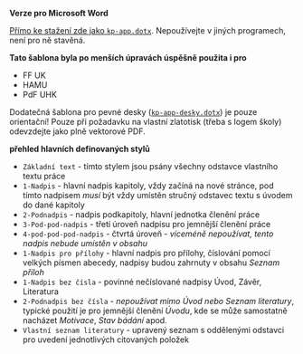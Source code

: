 **Verze pro Microsoft Word**

[Přímo ke stažení zde jako `kp-app.dotx`](./kp-app.dotx?raw=true). Nepoužívejte
v&nbsp;jiných programech, není pro ně stavěná.

**Tato šablona byla po menších úpravách úspěšně použita i&nbsp;pro**
* FF UK
* HAMU
* PdF UHK

Dodatečná šablona pro pevné desky ([`kp-app-desky.dotx`](./kp-app-desky?raw=true)) je
pouze orientační! Pouze při&nbsp;požadavku na&nbsp;vlastní zlatotisk (třeba
s&nbsp;logem školy) odevzdejte jako plně vektorové PDF.

**přehled hlavních definovaných stylů**

* `Základní text` - tímto stylem jsou psány všechny odstavce vlastního textu
práce
* `1-Nadpis` - hlavní nadpis kapitoly, vždy začíná na nové stránce, pod tímto
nadpisem *musí* být vždy umístěn stručný odstavec textu s&nbsp;úvodem do dané
kapitoly
* `2-Podnadpis` - nadpis podkapitoly, hlavní jednotka členění práce
* `3-Pod-pod-nadpis` - třetí úroveň nadpisu pro&nbsp;jemnější členění práce
* `4-pod-pod-pod-nadpis` - čtvrtá úroveň - *víceméně nepoužívat, tento nadpis
nebude umístěn v&nbsp;obsahu*
* `1-Nadpis pro přílohy` - hlavní nadpis pro přílohy, číslování pomocí velkých
písmen abecedy, nadpisy budou zahrnuty v&nbsp;obsahu *Seznam příloh*
* `1-Nadpis bez čísla` - povinné nečíslované nadpisy Úvod, Závěr, Literatura
* `2-Podnadpis bez čísla` - *nepoužívat mimo Úvod nebo Seznam literatury*,
typické použití je pro&nbsp;jemnější členění *Úvodu*, kde se může samostatně
nacházet *Motivace*, *Stav bádání* apod.
* `Vlastní seznam literatury` - upravený seznam s oddělenými odstavci
pro&nbsp;uvedení jednotlivých citovaných položek
